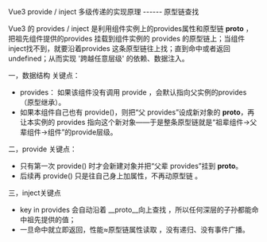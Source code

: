 Vue3 provide / inject 多级传递的实现原理 ------ 原型链查找

Vue3 的 provides  / inject 是利用组件实例上的provides属性和原型链  __proto__ ，把祖先组件提供的provides 挂载到组件实例的 provides 的原型链上；当组件inject找不到，就要沿着provides 这条原型链往上找；直到命中或者返回undefined；从而实现  '跨越任意层级'  的依赖、数据注入。

一，数据结构 关键点：
- provides： 如果该组件没有调用 provide ，会默认指向父实例的provides （原型继承）。
- 如果本组件自己也有 provide()，则把“父 provides”设成新对象的 __proto__，再让本实例的 provides 指向这个新对象——于是整条原型链就是“祖辈组件→父辈组件→组件”的provide层级。

二，provide 关键点：
- 只有第一次  provide() 时才会新建对象并把“父辈 provides”挂到 __proto__。
- 后续再 provide() 只是往自己身上加属性，不再动原型链 。

三，inject关键点
- key in provides 会自动沿着 __proto__向上查找 ，所以任何深层的子孙都能命中祖先提供的值；
- 一旦命中就立即返回，性能≈原型链属性读取 ，没有递归、没有事件广播。
